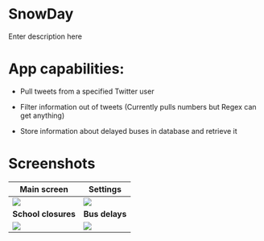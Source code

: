 # SnowDay

Enter description here

# App capabilities:

- Pull tweets from a specified Twitter user

- Filter information out of tweets (Currently pulls numbers but Regex can get anything)

- Store information about delayed buses in database and retrieve it

# Screenshots

|**Main screen**|**Settings**|
|---|---|
|![](http://i.imgur.com/qAR9zSo.png)|![](http://i.imgur.com/1ZSw2Gy.png)|
|**School closures**|**Bus delays**|
|![](http://i.imgur.com/ifBdJ4T.png)|![](http://i.imgur.com/3h2uDNe.png)|
